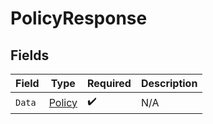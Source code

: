 # PolicyResponse


## Fields

| Field                                       | Type                                        | Required                                    | Description                                 |
| ------------------------------------------- | ------------------------------------------- | ------------------------------------------- | ------------------------------------------- |
| `Data`                                      | [Policy](../../Models/Components/Policy.md) | :heavy_check_mark:                          | N/A                                         |